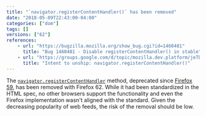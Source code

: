 ```yaml
---
title: "`navigator.registerContentHandler()` has been removed"
date: "2018-05-09T22:43:00-04:00"
categories: ["dom"]
tags: []
versions: ["62"]
references:
    - url: "https://bugzilla.mozilla.org/show_bug.cgi?id=1460481"
      title: "Bug 1460481 - Disable registerContentHandler() in stable"
    - url: "https://groups.google.com/d/topic/mozilla.dev.platform/jeTDLz38_RE/discussion"
      title: "Intent to unship: navigator.registerContentHandler()"
---
```

The [`navigator.registerContentHandler`](https://developer.mozilla.org/docs/Web/API/Navigator/registerContentHandler) method, deprecated since [Firefox 59](https://www.fxsitecompat.com/en-CA/docs/2018/navigator-registercontenthandler-has-been-deprecated/), has been removed with Firefox 62. While it had been standardized in the HTML spec, no other browsers support the functionality and even the Firefox implementation wasn't aligned with the standard. Given the decreasing popularity of web feeds, the risk of the removal should be low.
